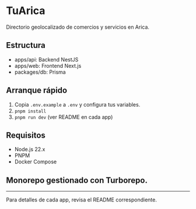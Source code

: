 # TuArica

Directorio geolocalizado de comercios y servicios en Arica.

## Estructura
- apps/api: Backend NestJS
- apps/web: Frontend Next.js
- packages/db: Prisma

## Arranque rápido
1. Copia `.env.example` a `.env` y configura tus variables.
2. `pnpm install`
3. `pnpm run dev` (ver README en cada app)

## Requisitos
- Node.js 22.x
- PNPM
- Docker Compose

## Monorepo gestionado con Turborepo.

---

Para detalles de cada app, revisa el README correspondiente.
